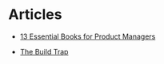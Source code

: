 # Articles

* [13 Essential Books for Product Managers](https://blog.getenjoyhq.com/13-essential-books-for-mid-level-product-managers/)

* [The Build Trap](https://melissaperri.com/blog/2014/08/05/the-build-trap)